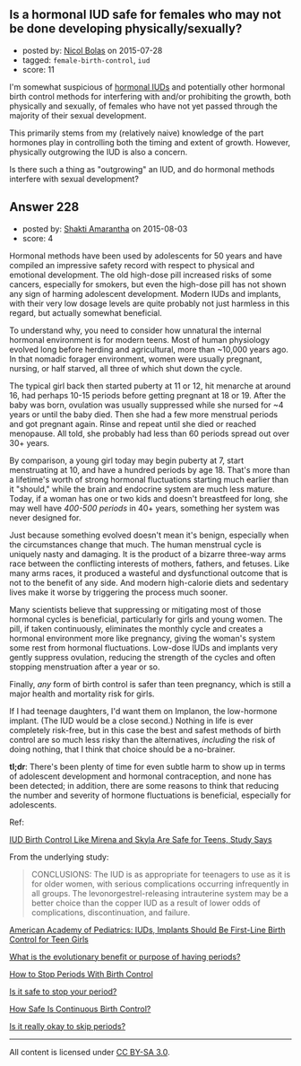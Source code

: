 ## Is a hormonal IUD safe for females who may not be done developing physically/sexually?

- posted by: [Nicol Bolas](https://stackexchange.com/users/1149415/nicol-bolas) on 2015-07-28
- tagged: `female-birth-control`, `iud`
- score: 11

I'm somewhat suspicious of [hormonal IUDs](https://en.wikipedia.org/wiki/Intrauterine_device#Hormonal) and potentially other hormonal birth control methods for interfering with and/or prohibiting the growth, both physically and sexually, of females who have not yet passed through the majority of their sexual development.

This primarily stems from my (relatively naive) knowledge of the part hormones play in controlling both the timing and extent of growth. However, physically outgrowing the IUD is also a concern.

Is there such a thing as "outgrowing" an IUD, and do hormonal methods interfere with sexual development?


## Answer 228

- posted by: [Shakti Amarantha](https://stackexchange.com/users/6557352/shakti-amarantha) on 2015-08-03
- score: 4

<p>Hormonal methods have been used by adolescents for 50 years and have compiled an impressive safety record with respect to physical and emotional development.  The old high-dose pill increased risks of some cancers, especially for smokers, but even the high-dose pill has not shown any sign of harming adolescent development.  Modern IUDs and implants, with their very low dosage levels are quite probably not just harmless in this regard, but actually somewhat beneficial.</p>

<p>To understand why, you need to consider how unnatural the internal hormonal environment is for modern teens.  Most of human physiology evolved long before herding and agricultural, more than ~10,000 years ago.  In that nomadic forager environment, women were usually pregnant, nursing, or half starved, all three of which shut down the cycle.  </p>

<p>The typical girl back then started puberty at 11 or 12, hit menarche at around 16, had perhaps 10-15 periods before getting pregnant at 18 or 19.  After the baby was born, ovulation was usually suppressed while she nursed for ~4 years or until the baby died. Then she had a few more menstrual periods and got pregnant again.  Rinse and repeat until she died or reached menopause.  All told, she probably had less than 60 periods spread out over 30+ years.</p>

<p>By comparison, a young girl today may begin puberty at 7, start menstruating at 10, and have a hundred periods by age 18. That's more than a lifetime's worth of strong hormonal fluctuations starting much earlier than it "should," while the brain and endocrine system are much less mature.  Today, if a woman has one or two kids and doesn't breastfeed for long, she may well have <em>400-500 periods</em> in 40+ years, something her system was never designed for.</p>

<p>Just because something evolved doesn't mean it's benign, especially when the circumstances change that much.  The human menstrual cycle is uniquely nasty and damaging.  It is the product of a bizarre three-way arms race between the conflicting interests of mothers, fathers, and fetuses.  Like many arms races, it produced a wasteful and dysfunctional outcome that is not to the benefit of any side.  And modern high-calorie diets and sedentary lives make it worse by triggering the process much sooner.</p>

<p>Many scientists believe that suppressing or mitigating most of those hormonal cycles is beneficial, particularly for girls and young women.  The pill, if taken continuously, eliminates the monthly cycle and creates a hormonal environment more like pregnancy, giving the woman's system some rest from hormonal fluctuations. Low-dose IUDs and implants very gently suppress ovulation, reducing the strength of the cycles and often stopping menstruation after a year or so.</p>

<p>Finally, <em>any</em> form of birth control is safer than teen pregnancy, which is still a major health and mortality risk for girls. </p>

<p>If I had teenage daughters, I'd want them on Implanon, the low-hormone implant. (The IUD would be a close second.) Nothing in life is ever completely risk-free, but in this case the best and safest methods of birth control are so much less risky than the alternatives, <em>including</em> the risk of doing nothing, that I think that choice should be a no-brainer.</p>

<p><strong>tl;dr</strong>: There's been plenty of time for even subtle harm to show up in terms of adolescent development and hormonal contraception, and none has been detected; in addition, there are some reasons to think that reducing the number and severity of hormone fluctuations is beneficial, especially for adolescents.</p>

<p>Ref:</p>

<p><a href="http://www.drugwatch.com/2013/04/16/iud-birth-control-study-focuses-on-teens/" rel="nofollow">IUD Birth Control Like Mirena and Skyla Are Safe for Teens, Study Says</a></p>

<p>From the underlying study:</p>

<blockquote>
  <p>CONCLUSIONS: The IUD is as appropriate for teenagers to use as it is
  for older women, with serious complications occurring infrequently in
  all groups. The levonorgestrel-releasing intrauterine system may be a
  better choice than the copper IUD as a result of lower odds of
  complications, discontinuation, and failure.</p>
</blockquote>

<p><a href="http://news.health.com/2014/09/29/pediatricians-endorse-iuds-implants-for-teen-birth-control/" rel="nofollow">American Academy of Pediatrics: IUDs, Implants Should Be First-Line Birth Control for Teen Girls</a></p>

<p><a href="http://www.quora.com/What-is-the-evolutionary-benefit-or-purpose-of-having-periods/answers/4625918" rel="nofollow">What is the evolutionary benefit or purpose of having periods?</a></p>

<p><a href="http://www.webmd.com/sex/birth-control/features/no-more-periods" rel="nofollow">How to Stop Periods With Birth Control</a></p>

<p><a href="http://www.besthealthmag.ca/get-healthy/girlfriends-guide/is-it-safe-to-stop-your-period" rel="nofollow">Is it safe to stop your period?</a></p>

<p><a href="http://contraception.about.com/od/prescriptionoptions/p/MissingPeriods.htm" rel="nofollow">How Safe Is Continuous Birth Control?</a></p>

<p><a href="http://bedsider.org/features/75" rel="nofollow">Is it really okay to skip periods?</a></p>




---

All content is licensed under [CC BY-SA 3.0](https://creativecommons.org/licenses/by-sa/3.0/).
